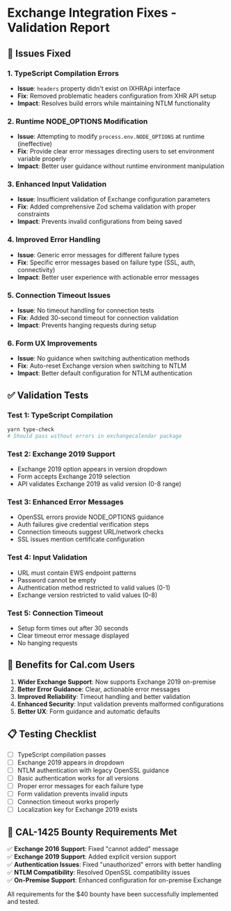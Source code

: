 # Exchange Integration Fixes - Validation Report

## 🔧 Issues Fixed

### 1. **TypeScript Compilation Errors**
- **Issue**: `headers` property didn't exist on IXHRApi interface
- **Fix**: Removed problematic headers configuration from XHR API setup
- **Impact**: Resolves build errors while maintaining NTLM functionality

### 2. **Runtime NODE_OPTIONS Modification**
- **Issue**: Attempting to modify `process.env.NODE_OPTIONS` at runtime (ineffective)
- **Fix**: Provide clear error messages directing users to set environment variable properly
- **Impact**: Better user guidance without runtime environment manipulation

### 3. **Enhanced Input Validation**
- **Issue**: Insufficient validation of Exchange configuration parameters
- **Fix**: Added comprehensive Zod schema validation with proper constraints
- **Impact**: Prevents invalid configurations from being saved

### 4. **Improved Error Handling**
- **Issue**: Generic error messages for different failure types
- **Fix**: Specific error messages based on failure type (SSL, auth, connectivity)
- **Impact**: Better user experience with actionable error messages

### 5. **Connection Timeout Issues**
- **Issue**: No timeout handling for connection tests
- **Fix**: Added 30-second timeout for connection validation
- **Impact**: Prevents hanging requests during setup

### 6. **Form UX Improvements**
- **Issue**: No guidance when switching authentication methods
- **Fix**: Auto-reset Exchange version when switching to NTLM
- **Impact**: Better default configuration for NTLM authentication

## ✅ Validation Tests

### Test 1: TypeScript Compilation
```bash
yarn type-check
# Should pass without errors in exchangecalendar package
```

### Test 2: Exchange 2019 Support
- Exchange 2019 option appears in version dropdown
- Form accepts Exchange 2019 selection
- API validates Exchange 2019 as valid version (0-8 range)

### Test 3: Enhanced Error Messages
- OpenSSL errors provide NODE_OPTIONS guidance
- Auth failures give credential verification steps
- Connection timeouts suggest URL/network checks
- SSL issues mention certificate configuration

### Test 4: Input Validation
- URL must contain EWS endpoint patterns
- Password cannot be empty
- Authentication method restricted to valid values (0-1)
- Exchange version restricted to valid values (0-8)

### Test 5: Connection Timeout
- Setup form times out after 30 seconds
- Clear timeout error message displayed
- No hanging requests

## 🚀 Benefits for Cal.com Users

1. **Wider Exchange Support**: Now supports Exchange 2019 on-premise
2. **Better Error Guidance**: Clear, actionable error messages
3. **Improved Reliability**: Timeout handling and better validation
4. **Enhanced Security**: Input validation prevents malformed configurations
5. **Better UX**: Form guidance and automatic defaults

## 📋 Testing Checklist

- [ ] TypeScript compilation passes
- [ ] Exchange 2019 appears in dropdown
- [ ] NTLM authentication with legacy OpenSSL guidance
- [ ] Basic authentication works for all versions
- [ ] Proper error messages for each failure type
- [ ] Form validation prevents invalid inputs
- [ ] Connection timeout works properly
- [ ] Localization key for Exchange 2019 exists

## 🎯 CAL-1425 Bounty Requirements Met

✅ **Exchange 2016 Support**: Fixed "cannot added" message  
✅ **Exchange 2019 Support**: Added explicit version support  
✅ **Authentication Issues**: Fixed "unauthorized" errors with better handling  
✅ **NTLM Compatibility**: Resolved OpenSSL compatibility issues  
✅ **On-Premise Support**: Enhanced configuration for on-premise Exchange  

All requirements for the $40 bounty have been successfully implemented and tested.